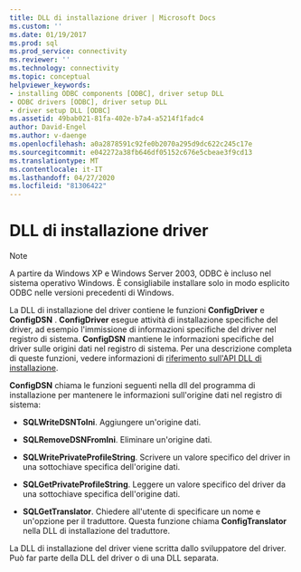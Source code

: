```yaml
---
title: DLL di installazione driver | Microsoft Docs
ms.custom: ''
ms.date: 01/19/2017
ms.prod: sql
ms.prod_service: connectivity
ms.reviewer: ''
ms.technology: connectivity
ms.topic: conceptual
helpviewer_keywords:
- installing ODBC components [ODBC], driver setup DLL
- ODBC drivers [ODBC], driver setup DLL
- driver setup DLL [ODBC]
ms.assetid: 49bab021-81fa-402e-b7a4-a5214f1fadc4
author: David-Engel
ms.author: v-daenge
ms.openlocfilehash: a0a2878591c92fe0b2070a295d9dc622c245c17e
ms.sourcegitcommit: e042272a38fb646df05152c676e5cbeae3f9cd13
ms.translationtype: MT
ms.contentlocale: it-IT
ms.lasthandoff: 04/27/2020
ms.locfileid: "81306422"
---
```

# <a name="driver-setup-dll"></a>DLL di installazione driver
> [!NOTE]  
>  A partire da Windows XP e Windows Server 2003, ODBC è incluso nel sistema operativo Windows. È consigliabile installare solo in modo esplicito ODBC nelle versioni precedenti di Windows.  
  
 La DLL di installazione del driver contiene le funzioni **ConfigDriver** e **ConfigDSN** . **ConfigDriver** esegue attività di installazione specifiche del driver, ad esempio l'immissione di informazioni specifiche del driver nel registro di sistema. **ConfigDSN** mantiene le informazioni specifiche del driver sulle origini dati nel registro di sistema. Per una descrizione completa di queste funzioni, vedere informazioni di [riferimento sull'API DLL di installazione](../../../odbc/reference/syntax/setup-dll-api-reference.md).  
  
 **ConfigDSN** chiama le funzioni seguenti nella dll del programma di installazione per mantenere le informazioni sull'origine dati nel registro di sistema:  
  
-   **SQLWriteDSNToIni**. Aggiungere un'origine dati.  
  
-   **SQLRemoveDSNFromIni**. Eliminare un'origine dati.  
  
-   **SQLWritePrivateProfileString**. Scrivere un valore specifico del driver in una sottochiave specifica dell'origine dati.  
  
-   **SQLGetPrivateProfileString**. Leggere un valore specifico del driver da una sottochiave specifica dell'origine dati.  
  
-   **SQLGetTranslator**. Chiedere all'utente di specificare un nome e un'opzione per il traduttore. Questa funzione chiama **ConfigTranslator** nella DLL di installazione del traduttore.  
  
 La DLL di installazione del driver viene scritta dallo sviluppatore del driver. Può far parte della DLL del driver o di una DLL separata.

